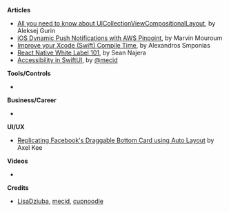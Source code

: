 **Articles**

* [All you need to know about UICollectionViewCompositionalLayout](https://medium.com/flawless-app-stories/all-what-you-need-to-know-about-uicollectionviewcompositionallayout-f3b2f590bdbe), by Aleksej Gurin
* [iOS Dynamic Push Notifications with AWS Pinpoint](https://medium.com/flawless-app-stories/ios-push-notifications-with-aws-4bde95dfe7f4), by Marvin Mouroum
* [Improve your Xcode (Swift) Compile Time](https://medium.com/flawless-app-stories/improve-your-xcode-swift-compile-time-d9c1d3786473), by Alexandros Smponias
* [React Native White Label 101](https://medium.com/flawless-app-stories/react-native-white-label-101-163c1967c12a), by Sean Najera
* [Accessibility in SwiftUI](https://mecid.github.io/2019/09/10/accessibility-in-swiftui/), by [@mecid](https://twitter.com/mecid)

**Tools/Controls**

* 

**Business/Career**

* 

**UI/UX**

* [Replicating Facebook's Draggable Bottom Card using Auto Layout](https://fluffy.es/facebook-draggable-bottom-card-modal-1/) by Axel Kee

**Videos**

* 

**Credits**

* [LisaDziuba](https://github.com/lisadziuba), [mecid](https://github.com/mecid), [cupnoodle](https://github.com/cupnoodle)

